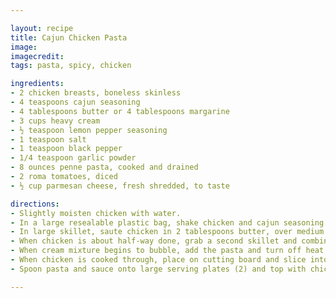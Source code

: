 ```yaml
---

layout: recipe
title: Cajun Chicken Pasta
image: 
imagecredit:
tags: pasta, spicy, chicken

ingredients:
- 2 chicken breasts, boneless skinless
- 4 teaspoons cajun seasoning
- 4 tablespoons butter or 4 tablespoons margarine
- 3 cups heavy cream
- ½ teaspoon lemon pepper seasoning
- 1 teaspoon salt
- 1 teaspoon black pepper
- 1/4 teaspoon garlic powder
- 8 ounces penne pasta, cooked and drained
- 2 roma tomatoes, diced
- ½ cup parmesan cheese, fresh shredded, to taste

directions:
- Slightly moisten chicken with water.
- In a large resealable plastic bag, shake chicken and cajun seasoning until chicken is thoroughly coated.
- In large skillet, saute chicken in 2 tablespoons butter, over medium heat, turning whenever necessary.
- When chicken is about half-way done, grab a second skillet and combine heavy cream, 2 tablespoons butter, and remainder of seasonings over medium heat, stirring occasionally.
- When cream mixture begins to bubble, add the pasta and turn off heat. Stir well.
- When chicken is cooked through, place on cutting board and slice into strips.
- Spoon pasta and sauce onto large serving plates (2) and top with chicken, diced tomatoes, and Parmesan.

---
```

